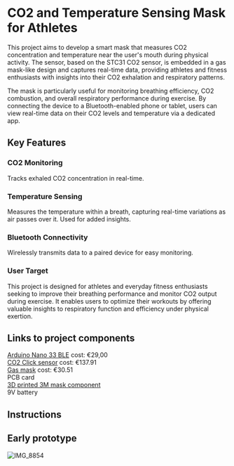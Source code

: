# <p align="center">
# CO2 and Temperature Sensing Mask for Athletes
</p>

This project aims to develop a smart mask that measures CO2 concentration and temperature near the user's mouth during physical activity. The sensor, based on the STC31 CO2 sensor, is embedded in a gas mask-like design and captures real-time data, providing athletes and fitness enthusiasts with insights into their CO2 exhalation and respiratory patterns.

The mask is particularly useful for monitoring breathing efficiency, CO2 combustion, and overall respiratory performance during exercise. By connecting the device to a Bluetooth-enabled phone or tablet, users can view real-time data on their CO2 levels and temperature via a dedicated app.

## Key Features <br />
### CO2 Monitoring  <br />
Tracks exhaled CO2 concentration in real-time. <br />
### Temperature Sensing <br />
Measures the temperature within a breath, capturing real-time variations as air passes over it. Used for added insights. <br />
### Bluetooth Connectivity <br />
Wirelessly transmits data to a paired device for easy monitoring. <br />
### User Target <br />
This project is designed for athletes and everyday fitness enthusiasts seeking to improve their breathing performance and monitor CO2 output during exercise. It enables users to optimize their workouts by offering valuable insights to respiratory function and efficiency under physical exertion.

## Links to project components <br />
[Arduino Nano 33 BLE](https://store.arduino.cc/en-se/products/nano-33-ble-rev2)   cost: €29,00  <br />
[CO2 Click sensor](https://www.mikroe.com/co2-click)    cost: €137.91  <br />
[Gas mask](https://www.tradeinn.com/waveinn/en/3m-series-6000-mask/138958956/p?utm_source=google_products&utm_medium=merchant&id_producte=16274255&country=se)   cost: €30.51 <br />
PCB card <br />
[3D printed 3M mask component](https://www.thingiverse.com/thing:4492721) <br /> 
9V battery <br />

## Instructions <br />

## Early prototype
![IMG_8854](https://github.com/user-attachments/assets/018e19a2-566c-45b7-bed4-3dd9d968c381)

